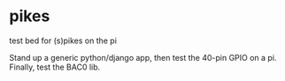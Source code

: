 # pikes
test bed for (s)pikes on the pi


Stand up a generic python/django app, then test the 40-pin GPIO on a pi. Finally, test the BAC0 lib.
